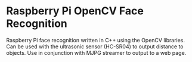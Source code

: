 # Raspberry Pi OpenCV Face Recognition
Raspberry Pi face recognition written in C++ using the OpenCV libraries.
Can be used with the ultrasonic sensor (HC-SR04) to output distance to objects.
Use in conjunction with MJPG streamer to output to a web page.
